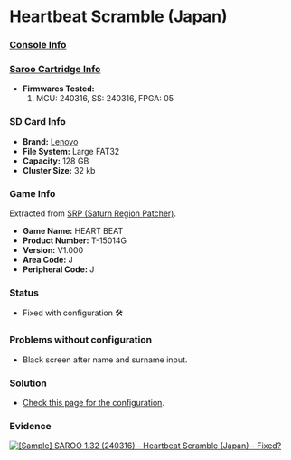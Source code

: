 # Heartbeat Scramble (Japan)

### [Console Info](../../../../Info/Consoles/VA13/README.md)

### [Saroo Cartridge Info](../../../../Info/Cartridges/RetroGameParadiseStore/1.32F/README.md)

- <b>Firmwares Tested:</b>
  1. MCU: 240316, SS: 240316, FPGA: 05

### SD Card Info

- <b>Brand:</b> [Lenovo](https://s.click.aliexpress.com/e/_DBowUFx)
- <b>File System:</b> Large FAT32
- <b>Capacity:</b> 128 GB
- <b>Cluster Size:</b> 32 kb

### Game Info

Extracted from [SRP (Saturn Region Patcher)](https://segaxtreme.net/resources/saturn-region-patcher.81/download).

- <b>Game Name:</b> HEART BEAT
- <b>Product Number:</b> T-15014G
- <b>Version:</b> V1.000
- <b>Area Code:</b> J
- <b>Peripheral Code:</b> J

### Status

- Fixed with configuration :hammer_and_wrench:

### Problems without configuration

- Black screen after name and surname input.

### Solution

- [Check this page for the configuration](https://github.com/williamdsw/saroo-configuration-list/blob/master/J/T-15014G/README.md).

### Evidence

[![[Sample] SAROO 1.32 (240316) - Heartbeat Scramble (Japan) - Fixed?](https://img.youtube.com/vi/XnO39uyaT1U/0.jpg)](https://www.youtube.com/watch?v=XnO39uyaT1U)
